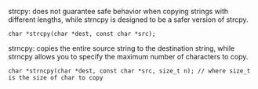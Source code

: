 


strcpy: does not guarantee safe behavior when copying strings with different lengths, while strncpy is designed to be a safer version of strcpy.
```
char *strcpy(char *dest, const char *src);
```

strncpy: copies the entire source string to the destination string, while strncpy allows you to specify the maximum number of characters to copy.
```
char *strncpy(char *dest, const char *src, size_t n); // where size_t is the size of char to copy
```
